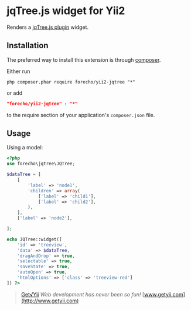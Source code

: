jqTree.js widget for Yii2
============================

Renders a [jqTree.js plugin](https://github.com/mbraak/jqTree) widget.

Installation
------------
The preferred way to install this extension is through [composer](http://getcomposer.org/download/).

Either run

```
php composer.phar require forecho/yii2-jqtree "*"
```
or add

```json
"forecho/yii2-jqtree" : "*"
```

to the require section of your application's `composer.json` file.

Usage
-----
Using a model:

```php
<?php
use forecho\jqtree\JQTree;

$dataTree = [
    [
        'label' => 'node1',
        'children' => array(
            ['label' => 'child1'],
            ['label' => 'child2'],
        ),
    ],
    ['label' => 'node2'],

];

echo JQTree::widget([
    'id' => 'treeview',
    'data' => $dataTree,
    'dragAndDrop' => true,
    'selectable' => true,
    'saveState' => true,
    'autoOpen' => true,
    'htmlOptions' => ['class' => 'treeview-red']
]) ?>
```

> [Get√Yii](http://www.getyii.com)
<i>Web development has never been so fun!</i>
[www.getyii.com](http://www.getyii.com)